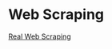
# Web Scraping

<a href="https://sensibledefaults.io/dont-scrape/"> Real Web Scraping </a> <br><br>
